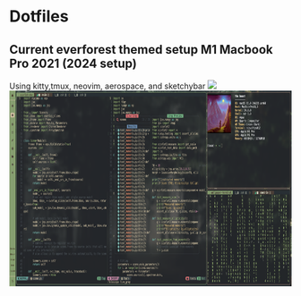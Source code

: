 # Dotfiles
## Current everforest themed setup M1 Macbook Pro 2021 (2024 setup)
Using kitty,tmux, neovim, aerospace, and sketchybar
<img src="everforest_minimal1.png" height="350"> 
<img src="everforest_minimal2.png" height="350"> 



